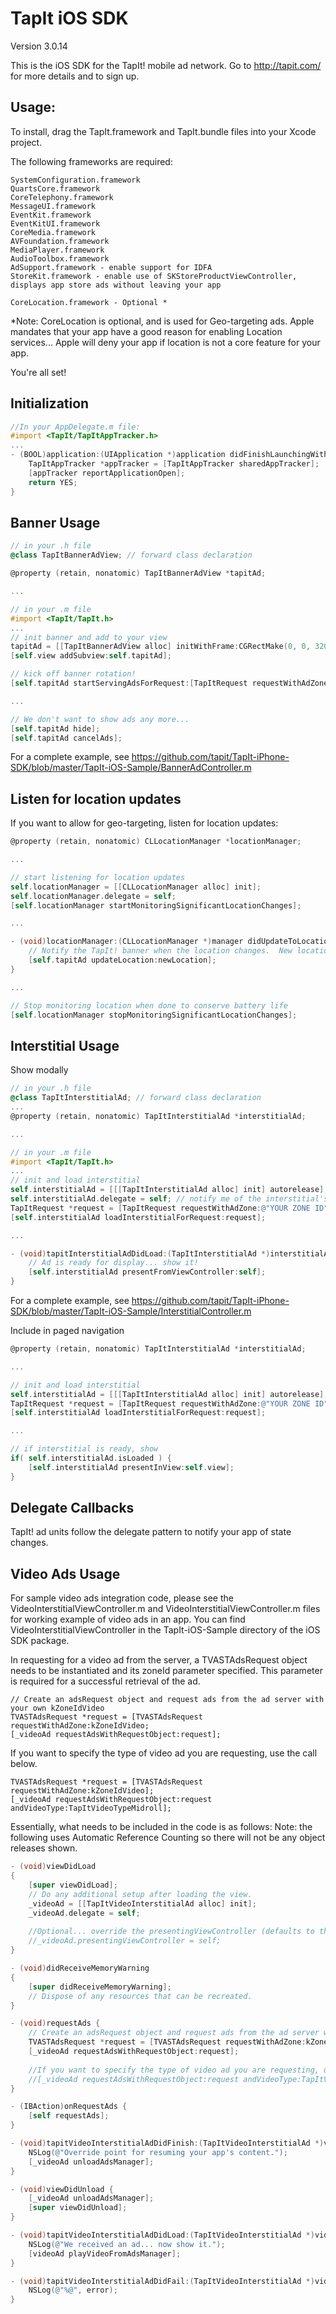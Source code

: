 TapIt iOS SDK
=============

Version 3.0.14

This is the iOS SDK for the TapIt! mobile ad network.  Go to http://tapit.com/ for more details and to sign up.


Usage:
------
To install, drag the TapIt.framework and TapIt.bundle files into your Xcode project.

The following frameworks are required:
````
SystemConfiguration.framework
QuartsCore.framework
CoreTelephony.framework
MessageUI.framework
EventKit.framework
EventKitUI.framework
CoreMedia.framework
AVFoundation.framework
MediaPlayer.framework
AudioToolbox.framework
AdSupport.framework - enable support for IDFA
StoreKit.framework - enable use of SKStoreProductViewController, displays app store ads without leaving your app

CoreLocation.framework - Optional *
````
*Note: CoreLocation is optional, and is used for Geo-targeting ads.  Apple mandates that your app have a good reason for enabling Location services... Apple will deny your app if location is not a core feature for your app.

You're all set!


Initialization
------------

````objective-c
//In your AppDelegate.m file:
#import <TapIt/TapItAppTracker.h>
...
- (BOOL)application:(UIApplication *)application didFinishLaunchingWithOptions:(NSDictionary *)launchOptions {
    TapItAppTracker *appTracker = [TapItAppTracker sharedAppTracker];
    [appTracker reportApplicationOpen];
    return YES;
}
````

Banner Usage
------------
````objective-c
// in your .h file
@class TapItBannerAdView; // forward class declaration

@property (retain, nonatomic) TapItBannerAdView *tapitAd;

...

// in your .m file
#import <TapIt/TapIt.h>
...
// init banner and add to your view
tapitAd = [[TapItBannerAdView alloc] initWithFrame:CGRectMake(0, 0, 320, 50)];
[self.view addSubview:self.tapitAd];

// kick off banner rotation!
[self.tapitAd startServingAdsForRequest:[TapItRequest requestWithAdZone:@"YOUR ZONE ID"]];

...

// We don't want to show ads any more...
[self.tapitAd hide];
[self.tapitAd cancelAds];
````

For a complete example, see https://github.com/tapit/TapIt-iPhone-SDK/blob/master/TapIt-iOS-Sample/BannerAdController.m


Listen for location updates
---------------------------
If you want to allow for geo-targeting, listen for location updates:
````objective-c
@property (retain, nonatomic) CLLocationManager *locationManager;

...

// start listening for location updates
self.locationManager = [[CLLocationManager alloc] init];
self.locationManager.delegate = self;
[self.locationManager startMonitoringSignificantLocationChanges];

...

- (void)locationManager:(CLLocationManager *)manager didUpdateToLocation:(CLLocation *)newLocation fromLocation:(CLLocation *)oldLocation {
    // Notify the TapIt! banner when the location changes.  New location will be used the next time an ad is requested
    [self.tapitAd updateLocation:newLocation];
}

...

// Stop monitoring location when done to conserve battery life
[self.locationManager stopMonitoringSignificantLocationChanges];
````



Interstitial Usage
------------------
Show modally
````objective-c
// in your .h file
@class TapItInterstitialAd; // forward class declaration
...
@property (retain, nonatomic) TapItInterstitialAd *interstitialAd;

...

// in your .m file
#import <TapIt/TapIt.h>
...
// init and load interstitial
self.interstitialAd = [[[TapItInterstitialAd alloc] init] autorelease];
self.interstitialAd.delegate = self; // notify me of the interstitial's state changes
TapItRequest *request = [TapItRequest requestWithAdZone:@"YOUR ZONE ID"];
[self.interstitialAd loadInterstitialForRequest:request];

...

- (void)tapitInterstitialAdDidLoad:(TapItInterstitialAd *)interstitialAd {
    // Ad is ready for display... show it!
    [self.interstitialAd presentFromViewController:self];
}
````
For a complete example, see https://github.com/tapit/TapIt-iPhone-SDK/blob/master/TapIt-iOS-Sample/InterstitialController.m

Include in paged navigation
    
````objective-c
@property (retain, nonatomic) TapItInterstitialAd *interstitialAd;

...

// init and load interstitial
self.interstitialAd = [[[TapItInterstitialAd alloc] init] autorelease];
TapItRequest *request = [TapItRequest requestWithAdZone:@"YOUR ZONE ID"];
[self.interstitialAd loadInterstitialForRequest:request];

...

// if interstitial is ready, show
if( self.interstitialAd.isLoaded ) {
    [self.interstitialAd presentInView:self.view];
}
````



Delegate Callbacks
------------------
TapIt! ad units follow the delegate pattern to notify your app of state changes.



Video Ads Usage
----------------

For sample video ads integration code, please see the VideoInterstitialViewController.m and VideoInterstitialViewController.m
files for working example of video ads in an app.  You can find VideoInterstitialViewController in the 
TapIt-iOS-Sample directory of the iOS SDK package.

In requesting for a video ad from the server, a TVASTAdsRequest object needs to be instantiated 
and its zoneId parameter specified.  This parameter is required for a successful
retrieval of the ad.  
    
    // Create an adsRequest object and request ads from the ad server with your own kZoneIdVideo
    TVASTAdsRequest *request = [TVASTAdsRequest requestWithAdZone:kZoneIdVideo;
    [_videoAd requestAdsWithRequestObject:request];

If you want to specify the type of video ad you are requesting, use the call below.  
    
    TVASTAdsRequest *request = [TVASTAdsRequest requestWithAdZone:kZoneIdVideo];
    [_videoAd requestAdsWithRequestObject:request andVideoType:TapItVideoTypeMidroll];
    
Essentially, what needs to be included in the code is as follows:
Note: the following uses Automatic Reference Counting so there will not be any object releases shown.

````objective-c
- (void)viewDidLoad
{
    [super viewDidLoad];
	// Do any additional setup after loading the view.
    _videoAd = [[TapItVideoInterstitialAd alloc] init];
    _videoAd.delegate = self;
    
    //Optional... override the presentingViewController (defaults to the delegate)
    //_videoAd.presentingViewController = self;
}

- (void)didReceiveMemoryWarning
{
    [super didReceiveMemoryWarning];
    // Dispose of any resources that can be recreated.
}

- (void)requestAds {    
    // Create an adsRequest object and request ads from the ad server with your own kZoneIdVideo
    TVASTAdsRequest *request = [TVASTAdsRequest requestWithAdZone:kZoneIdVideo];
    [_videoAd requestAdsWithRequestObject:request];
    
    //If you want to specify the type of video ad you are requesting, use the call below.
    //[_videoAd requestAdsWithRequestObject:request andVideoType:TapItVideoTypeMidroll];
}

- (IBAction)onRequestAds {
    [self requestAds];
}

- (void)tapitVideoInterstitialAdDidFinish:(TapItVideoInterstitialAd *)videoAd {
    NSLog(@"Override point for resuming your app's content.");
    [_videoAd unloadAdsManager];
}

- (void)viewDidUnload {
    [_videoAd unloadAdsManager];
    [super viewDidUnload];
}

- (void)tapitVideoInterstitialAdDidLoad:(TapItVideoInterstitialAd *)videoAd {
    NSLog(@"We received an ad... now show it.");
    [videoAd playVideoFromAdsManager];
}

- (void)tapitVideoInterstitialAdDidFail:(TapItVideoInterstitialAd *)videoAd withErrorString:(NSString *)error {
    NSLog(@"%@", error);
}
````
